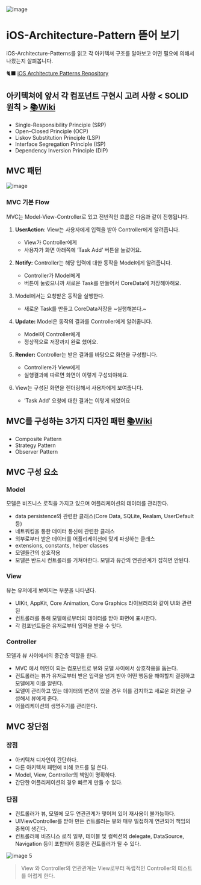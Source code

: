 ![image](https://github.com/user-attachments/assets/52dedab9-9b56-4f78-bc99-598b62b8452f)
# iOS-Architecture-Pattern 뜯어 보기 
iOS-Architecture-Patterns를 읽고 각 아키텍쳐 구조를 알아보고 어떤 필요에 의해서 나왔는지 살펴봅니다. 

🐈‍⬛ [iOS Architecture Patterns Repository](https://github.com/Apress/iOS-Architecture-Patterns)

## 아키텍쳐에 앞서 각 컴포넌트 구현시 고려 사항 < SOLID 원칙 > [📚Wiki](https://github.com/OneMoreThink/iOS-Architecture-Patterns-Decomposition/wiki/%EC%95%84%ED%82%A4%ED%85%8D%EC%B3%90%EC%97%90-%EC%95%9E%EC%84%9C-%EA%B0%81-%EC%BB%B4%ED%8F%AC%EB%84%8C%ED%8A%B8-%EA%B5%AC%ED%98%84%EC%8B%9C-%EA%B3%A0%EB%A0%A4-%EC%82%AC%ED%95%AD-%E2%80%90-SOLID-%EC%9B%90%EC%B9%99)
- Single-Responsibility Principle (SRP)
- Open–Closed Principle (OCP)
- Liskov Substitution Principle (LSP)
- Interface Segregation Principle (ISP)
- Dependency Inversion Principle (DIP)


## MVC 패턴
![image](https://github.com/user-attachments/assets/3b65cb33-c7c0-4014-b293-1148d0258032)

### MVC 기본 Flow
MVC는 Model-View-Controller로 있고 전반적인 흐름은 다음과 같이 진행됩니다. 
1. **UserAction**: View는 사용자에게 입력을 받아 Controller에게 알려줍니다. 
   - View가 Controller에게 
   - 사용자가 화면 아래쪽에 ‘Task Add’ 버튼을 눌렀어요.
2. **Notify:** Controller는 해당 입력에 대한 동작을 Model에게 알려줍니다. 
   - Controller가 Model에게 
   - 버튼이 눌렀으니까 새로운 Task를 만들어서 CoreData에 저장해야해요. 
3. Model에서는 요청받은 동작을 실행한다. 
   - 새로운 Task를 만들고 CoreData저장을 ~실행해본다.~ 

4. **Update:** Model은 동작의 결과를 Controller에게 알려줍니다. 
   - Model이 Controller에게
   - 정상적으로 저장까지 완료 했어요. 
5. **Render:** Controller는 받은 결과를 바탕으로 화면을 구성합니다. 
   - Controllere가 View에게 
   - 실행결과에 따르면 화면이 이렇게 구성되야해요. 
6. View는 구성된 화면을 렌더링해서 사용자에게 보여줍니다. 
   - ’Task Add’ 요청에 대한 결과는 이렇게 되었어요
  
## MVC를 구성하는 3가지 디자인 패턴 [📚Wiki](https://github.com/OneMoreThink/iOS-Architecture-Patterns-Decomposition/wiki/MVC-%ED%8C%A8%ED%84%B4%EC%9D%84-%EA%B5%AC%EC%84%B1%ED%95%98%EB%8A%94-3%EA%B0%80%EC%A7%80-%EB%94%94%EC%9E%90%EC%9D%B8-%ED%8C%A8%ED%84%B4)
- Composite Pattern
- Strategy Pattern
- Observer Pattern

## MVC 구성 요소 

### Model 
모델은 비즈니스 로직을 가지고 있으며 어플리케이션의 데이터를 관리한다. 
- data persistence와 관련한 클래스(Core Data, SQLite, Realam, UserDefault 등)
- 네트워킹을 통한 데이터 통신에 관련한 클래스
- 외부로부터 받은 데이터를 어플리케이션에 맞게 파싱하는 클래스
- extensions, constants, helper classes 
- 모델들간의 상호작용
- 모델은 반드시 컨트롤러를 거쳐야한다. 모델과 뷰간의 연관관계가 잡히면 안된다. 

### View
뷰는 유저에게 보여지는 부분을 나타낸다.
- UIKit, AppKit, Core Animation, Core Graphics 라이브러리와 같이 UI와 관련된
- 컨트롤러를 통해 모델에로부터의 데이터를 받아 화면에 표시한다. 
- 각 컴포넌트들은 유저로부터 입력을 받을 수 잇다. 

### Controller
모델과 뷰 사이에서의 중간층 역할을 한다. 
- MVC 에서 메인이 되는 컴포넌트로 뷰와 모델 사이에서 상호작용을 돕는다. 
- 컨트롤러는 뷰가 유저로부터 받은 입력을 넘겨 받아 어떤 행동을 해야할지 결정하고 모델에게 이를 알린다. 
- 모델이 관리하고 있는 데이터의 변경이 있을 경우 이를 감지하고 새로운 화면을 구성해서 뷰에게 준다.
- 어플리케이션의 생명주기를 관리한다. 

## MVC 장단점
### 장점 
- 아키텍쳐 디자인이 간단하다.
- 다른 아키텍쳐 패턴에 비해 코드를 덜 쓴다.
- Model, View, Controller의 책임이 명확하다. 
- 간단한 어플리케이션의 경우 빠르게 만들 수 있다. 

### 단점
- 컨트롤러가 뷰, 모델에 모두 연관관계가 맺어져 있어 재사용이 불가능하다. 
- UIViewController를 받아 만든 컨트롤러는 뷰와 매우 밀접하게 연관되어 책임의  중복이 생긴다. 
- 컨트롤러에 비즈니스 로직 일부, 테이블 및 컬렉션의 delegate, DataSource, Navigation 등이 포함되어 뚱뚱한 컨트롤러가 될 수 있다. 

![image 5](https://github.com/user-attachments/assets/470a252e-f13a-4162-8761-9ebab1df10ef)
> View 와 Controller의 연관관계는 View로부터 독립적인 Controller의 테스트를 어렵게 한다. 




